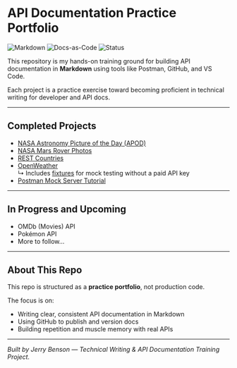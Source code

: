 # API Documentation Practice Portfolio

![Markdown](https://img.shields.io/badge/format-Markdown-blue)
![Docs-as-Code](https://img.shields.io/badge/workflow-Docs--as--Code-green)
![Status](https://img.shields.io/badge/status-In_Progress-yellow)

This repository is my hands-on training ground for building API documentation in **Markdown** using tools like Postman, GitHub, and VS Code.  

Each project is a practice exercise toward becoming proficient in technical writing for developer and API docs.

---

## Completed Projects
- [NASA Astronomy Picture of the Day (APOD)](https://github.com/jerrybensonjr/api-samples/blob/main/nasa_apod_docs.md)
- [NASA Mars Rover Photos](https://github.com/jerrybensonjr/api-samples/blob/main/NASA_Mars_Rover_Photos_API.md)
- [REST Countries](https://github.com/jerrybensonjr/api-samples/blob/main/Rest_Countries_API.md)
- [OpenWeather](https://github.com/jerrybensonjr/api-samples/blob/main/OpenWeather_API_Docs.md)  
  ↳ Includes [fixtures](https://github.com/jerrybensonjr/api-samples/tree/main/fixtures) for mock testing without a paid API key
- [Postman Mock Server Tutorial](https://github.com/jerrybensonjr/api-samples/blob/main/Postman-Mock-Server_Tutorial.md)

---

## In Progress and Upcoming
- OMDb (Movies) API  
- Pokémon API  
- More to follow...

---

## About This Repo
This repo is structured as a **practice portfolio**, not production code.  

The focus is on:
- Writing clear, consistent API documentation in Markdown  
- Using GitHub to publish and version docs  
- Building repetition and muscle memory with real APIs  

---

*Built by Jerry Benson — Technical Writing & API Documentation Training Project.*
